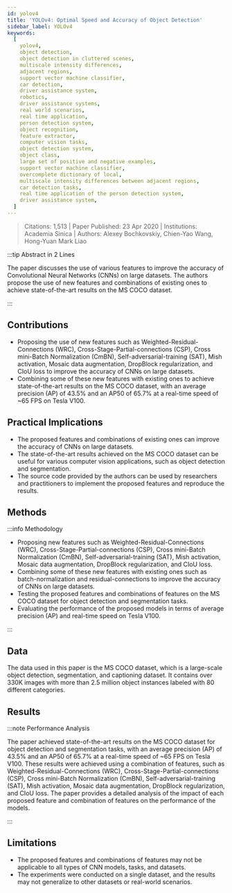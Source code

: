 ```yaml
---
id: yolov4
title: 'YOLOv4: Optimal Speed and Accuracy of Object Detection'
sidebar_label: YOLOv4
keywords:
  [
    yolov4,
    object detection,
    object detection in cluttered scenes,
    multiscale intensity differences,
    adjacent regions,
    support vector machine classifier,
    car detection,
    driver assistance system,
    robotics,
    driver assistance systems,
    real world scenarios,
    real time application,
    person detection system,
    object recognition,
    feature extractor,
    computer vision tasks,
    object detection system,
    object class,
    large set of positive and negative examples,
    support vector machine classifier,
    overcomplete dictionary of local,
    multiscale intensity differences between adjacent regions,
    car detection tasks,
    real time application of the person detection system,
    driver assistance system,
  ]
---
```


> Citations: 1,513 | Paper Published: 23 Apr 2020 | Institutions: Academia Sinica | Authors: Alexey Bochkovskiy, Chien-Yao Wang, Hong-Yuan Mark Liao

<!-- Prettier doesn't change this -->
:::tip Abstract in 2 Lines

The paper discusses the use of various features to improve the accuracy of Convolutional Neural Networks (CNNs) on large datasets. The authors propose the use of new features and combinations of existing ones to achieve state-of-the-art results on the MS COCO dataset.

:::


## Contributions 

- Proposing the use of new features such as Weighted-Residual-Connections (WRC), Cross-Stage-Partial-connections (CSP), Cross mini-Batch Normalization (CmBN), Self-adversarial-training (SAT), Mish activation, Mosaic data augmentation, DropBlock regularization, and CIoU loss to improve the accuracy of CNNs on large datasets.
- Combining some of these new features with existing ones to achieve state-of-the-art results on the MS COCO dataset, with an average precision (AP) of 43.5% and an AP50 of 65.7% at a real-time speed of ~65 FPS on Tesla V100.

## Practical Implications

- The proposed features and combinations of existing ones can improve the accuracy of CNNs on large datasets.
- The state-of-the-art results achieved on the MS COCO dataset can be useful for various computer vision applications, such as object detection and segmentation.
- The source code provided by the authors can be used by researchers and practitioners to implement the proposed features and reproduce the results.


## Methods
<!-- Prettier doesn't change this -->
:::info Methodology

- Proposing new features such as Weighted-Residual-Connections (WRC), Cross-Stage-Partial-connections (CSP), Cross mini-Batch Normalization (CmBN), Self-adversarial-training (SAT), Mish activation, Mosaic data augmentation, DropBlock regularization, and CIoU loss.
- Combining some of these new features with existing ones such as batch-normalization and residual-connections to improve the accuracy of CNNs on large datasets.
- Testing the proposed features and combinations of features on the MS COCO dataset for object detection and segmentation tasks.
- Evaluating the performance of the proposed models in terms of average precision (AP) and real-time speed on Tesla V100.

:::

## Data
The data used in this paper is the MS COCO dataset, which is a large-scale object detection, segmentation, and captioning dataset. It contains over 330K images with more than 2.5 million object instances labeled with 80 different categories.

## Results
<!-- Prettier doesn't change this -->
:::note Performance Analysis

The paper achieved state-of-the-art results on the MS COCO dataset for object detection and segmentation tasks, with an average precision (AP) of 43.5% and an AP50 of 65.7% at a real-time speed of ~65 FPS on Tesla V100. These results were achieved using a combination of features, such as Weighted-Residual-Connections (WRC), Cross-Stage-Partial-connections (CSP), Cross mini-Batch Normalization (CmBN), Self-adversarial-training (SAT), Mish activation, Mosaic data augmentation, DropBlock regularization, and CIoU loss. The paper provides a detailed analysis of the impact of each proposed feature and combination of features on the performance of the models.

:::


## Limitations

- The proposed features and combinations of features may not be applicable to all types of CNN models, tasks, and datasets.
- The experiments were conducted on a single dataset, and the results may not generalize to other datasets or real-world scenarios.


